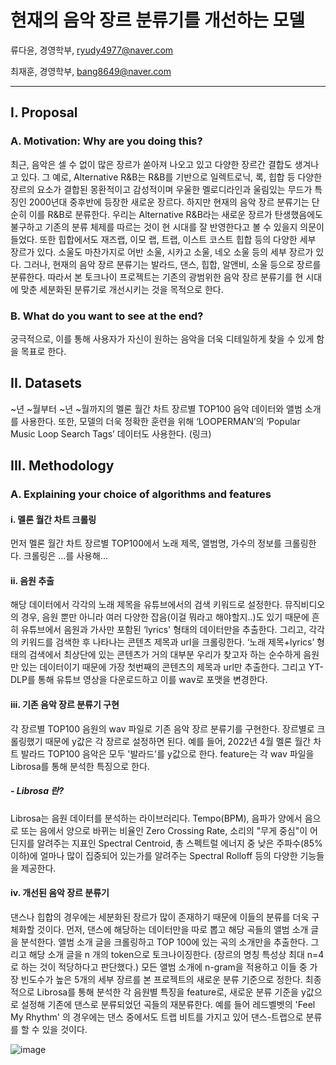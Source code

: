 # 현재의 음악 장르 분류기를 개선하는 모델


류다윤, 경영학부, <ryudy4977@naver.com>

최재훈, 경영학부, <bang8649@naver.com>

---


## I. Proposal
### A.	Motivation: Why are you doing this?
최근, 음악은 셀 수 없이 많은 장르가 쏟아져 나오고 있고 다양한 장르간 결합도 생겨나고 있다. 그 예로, Alternative R&B는 R&B를 기반으로 일렉트로닉, 록, 힙합 등 다양한 장르의 요소가 결합된 몽환적이고 감성적이며 우울한 멜로디라인과 울림있는 무드가 특징인 2000년대 중후반에 등장한 새로운 장르다. 하지만 현재의 음악 장르 분류기는 단순히 이를 R&B로 분류한다. 우리는 Alternative R&B라는 새로운 장르가 탄생했음에도 불구하고 기존의 분류 체제를 따르는 것이 현 시대를 잘 반영한다고 볼 수 있을지 의문이 들었다. 또한 힙합에서도 재즈랩, 이모 랩, 트랩, 이스트 코스트 힙합 등의 다양한 세부 장르가 있다. 소울도 마찬가지로 어반 소울, 시카고 소울, 네오 소울 등의 세부 장르가 있다. 그러나, 현재의 음악 장르 분류기는 발라드, 댄스, 힙합, 알앤비, 소울 등으로 장르를 분류한다. 따라서 본 토크나이
프로젝트는 기존의 광범위한 음악 장르 분류기를 현 시대에 맞춘 세분화된 분류기로 개선시키는 것을 목적으로 한다.
### B. What do you want to see at the end?
궁극적으로, 이를 통해 사용자가 자신이 원하는 음악을 더욱 디테일하게 찾을 수 있게 함을 목표로 한다.
## II. Datasets 
~년 ~월부터 ~년 ~월까지의 멜론 월간 차트 장르별 TOP100 음악 데이터와 앨범 소개를 사용한다. 또한, 모델의 더욱 정확한 훈련을 위해 ‘LOOPERMAN’의 ‘Popular Music Loop Search Tags’ 데이터도 사용한다. (링크)
## III. Methodology 
### A. Explaining your choice of algorithms and features
#### i. 멜론 월간 차트 크롤링
먼저 멜론 월간 차트 장르별 TOP100에서 노래 제목, 앨범명, 가수의 정보를 크롤링한다. 크롤링은 ...를 사용해...

#### ii. 음원 추출
해당 데이터에서 각각의 노래 제목을 유튜브에서의 검색 키워드로 설정한다. 뮤직비디오의 경우, 음원 뿐만 아니라 여러 다양한 잡음(이걸 뭐라고 해야할지..)도 있기 때문에 흔히 유튜브에서 음원과 가사만 포함된 ‘lyrics' 형태의 데이터만을 추출한다. 그리고, 각각의 키워드를 검색한 후 나타나는 콘텐츠 제목과 url을 크롤링한다. ‘노래 제목+lyrics’ 형태의 검색에서 최상단에 있는 콘텐츠가 거의 대부분 우리가 찾고자 하는 순수하게 음원만 있는 데이터이기 때문에 가장 첫번째의 콘텐츠의 제목과 url만 추출한다. 그리고 YT-DLP를 통해 유튜브 영상을 다운로드하고 이를 wav로 포맷을 변경한다. 

#### iii. 기존 음악 장르 분류기 구현
각 장르별 TOP100 음원의 wav 파일로 기존 음악 장르 분류기를 구현한다. 장르별로 크롤링했기 때문에 y값은 각 장르로 설정하면 된다. 예를 들어, 2022년 4월 멜론 월간 차트 발라드 TOP100 음악은 모두 '발라드'를 y값으로 한다. feature는 각 wav 파일을 Librosa를 통해 분석한 특징으로 한다. 

##### - Librosa 란?
Librosa는 음원 데이터를 분석하는 라이브러리다. Tempo(BPM), 음파가 양에서 음으로 또는 음에서 양으로 바뀌는 비율인 Zero Crossing Rate, 소리의 "무게 중심"이 어딘지를 알려주는 지표인 Spectral Centroid, 총 스펙트럴 에너지 중 낮은 주파수(85% 이하)에 얼마나 많이 집중되어 있는가를 알려주는 Spectral Rolloff 등의 다양한 기능들을 제공한다.

#### iv. 개선된 음악 장르 분류기
댄스나 힙합의 경우에는 세분화된 장르가 많이 존재하기 때문에 이들의 분류를 더욱 구체화할 것이다. 먼저, 댄스에 해당하는 데이터만을 따로 뽑고 해당 곡들의 앨범 소개 글을 분석한다. 앨범 소개 글을 크롤링하고 TOP 100에 있는 곡의 소개만을 추출한다. 그리고 해당 소개 글을 n 개의 token으로 토크나이징한다. (장르의 명칭 특성상 최대 n=4로 하는 것이 적당하다고 판단했다.) 모든 앨범 소개에 n-gram을 적용하고 이들 중 가장 빈도수가 높은 5개의 세부 장르를 본 프로젝트의 새로운 분류 기준으로 정한다. 최종적으로 Librosa를 통해 분석한 각 음원별 특징을 feature로, 새로운 분류 기준을 y값으로 설정해 기존에 댄스로 분류되었던 곡들의 재분류한다. 예를 들어 레드벨벳의 'Feel My Rhythm' 의 경우에는 댄스 중에서도 트랩 비트를 가지고 있어 댄스-트랩으로 분류를 할 수 있을 것이다.

![image](https://user-images.githubusercontent.com/95442910/171098598-db17283f-cb99-40e7-99e8-0337dffef3ac.png)

